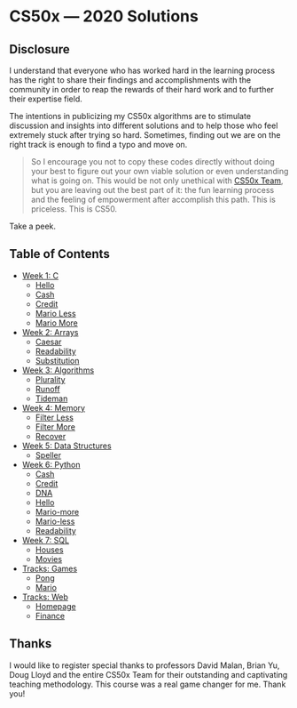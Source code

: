 CS50x — 2020 Solutions
=====================


## Disclosure

I understand that everyone who has worked hard in the learning process has the right to share their findings and accomplishments with the community in order to reap the rewards of their hard work and to further their expertise field. 

The intentions in publicizing my CS50x algorithms are to stimulate discussion and insights into different solutions and to help those who feel extremely stuck after trying so hard. Sometimes, finding out we are on the right track is enough to find a typo and move on. 

>So I encourage you not to copy these codes directly without doing your best to figure out your own viable solution or even understanding what is going on. This would be not only unethical with [CS50x Team](https://cs50.harvard.edu/x/2020/honesty/), but you are leaving out the best part of it: the fun learning process and the feeling of empowerment after accomplish this path. This is priceless. This is CS50. 

Take a peek.

## Table of Contents

- [Week 1: C](/Week1)
  * [Hello](/Week1/hello)
  * [Cash](/Week1/cash)
  * [Credit](/Week1/credit)
  * [Mario Less](/Week1/mario-less)
  * [Mario More](/Week1/mario-more)
- [Week 2: Arrays](/Week2)
  * [Caesar](/Week2/caesar)
  * [Readability](/Week2/readability)
  * [Substitution](/Week2/substitution)
- [Week 3: Algorithms](/Week3)
  * [Plurality](/Week3/plurality)
  * [Runoff](/Week3/runoff)
  * [Tideman](/Week3/tideman)
- [Week 4: Memory](/pset4)
  * [Filter Less](/Week4/filter-less)
  * [Filter More](/Week4/filter-more)
  * [Recover](/Week4/recover)
- [Week 5: Data Structures](/Week5)
  * [Speller](/Week5/speller)
- [Week 6: Python](/Week6)
  * [Cash](/Week6/sentimental-cash)
  * [Credit](/Week6/sentimental-credit)
  * [DNA](/Week6/dna)
  * [Hello](/Week6/sentimental-hello)
  * [Mario-more](/Week6/sentimental-mario-more)
  * [Mario-less](/Week6/sentimental-mario-less)
  * [Readability](/Week6/sentimental-readability)
- [Week 7: SQL](/Week7)
  * [Houses](/Week7/houses)
  * [Movies](/Week7/movies)
- [Tracks: Games](/Tracks)
  * [Pong](/Tracks/tracks-games-pong)
  * [Mario](/Tracks/tracks-games-mario)
- [Tracks: Web](/Tracks)
  * [Homepage](/Tracks/tracks-web-homepage)
  * [Finance](/Tracks/tracks-web-finance)
 
## Thanks

I would like to register special thanks to professors David Malan, Brian Yu, Doug Lloyd and the entire CS50x Team for their outstanding and captivating teaching methodology. This course was a real game changer for me. Thank you!
